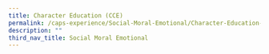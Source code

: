 ```yaml
---
title: Character Education (CCE)
permalink: /caps-experience/Social-Moral-Emotional/Character-Education-CCE/
description: ""
third_nav_title: Social Moral Emotional
---
```

